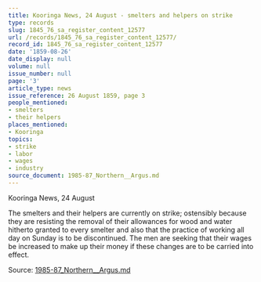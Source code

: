 ```yaml
---
title: Kooringa News, 24 August - smelters and helpers on strike
type: records
slug: 1845_76_sa_register_content_12577
url: /records/1845_76_sa_register_content_12577/
record_id: 1845_76_sa_register_content_12577
date: '1859-08-26'
date_display: null
volume: null
issue_number: null
page: '3'
article_type: news
issue_reference: 26 August 1859, page 3
people_mentioned:
- smelters
- their helpers
places_mentioned:
- Kooringa
topics:
- strike
- labor
- wages
- industry
source_document: 1985-87_Northern__Argus.md
---
```


Kooringa News, 24 August

The smelters and their helpers are currently on strike; ostensibly because they are resisting the removal of their allowances for wood and water hitherto granted to every smelter and also that the practice of working all day on Sunday is to be discontinued.  The men are seeking that their wages be increased to make up their money if these changes are to be carried into effect.

Source: [1985-87_Northern__Argus.md](/downloads/markdown/1985-87_Northern__Argus.md)
